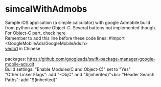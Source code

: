simcalWithAdmobs
=
Sample iOS application (a simple calculator) with google Admobile build from python and some Object-C. Several buttons not implemented though.<br>
For Object-C part, check [here](https://gist.github.com/shirubei/65cb741eadd64a71d5e7cc3eaaf5567e)<br>
Remember to add this line before these code lines: #import <GoogleMobileAds/GoogleMobileAds.h><br>
[vedio1](https://www.youtube.com/watch?v=9V9kxHxaV0M) in Chinese<br>
<br>
packages: https://github.com/googleads/swift-package-manager-google-mobile-ads.git<br>
Build settings: "Enable Modules(C and Object-C)" set to "Yes"<br>
                "Other Linker Flags": add "-ObjC" and "$(inherited)"<br>
                "Header Search Paths": add "$(inherited)"
